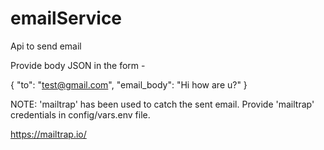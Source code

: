 # emailService
Api to send email

Provide body JSON in the form -

{
  "to": "test@gmail.com",
  "email_body": "Hi how are u?"
}

NOTE: 'mailtrap' has been used to catch the sent email.
Provide 'mailtrap' credentials in config/vars.env file.

https://mailtrap.io/
